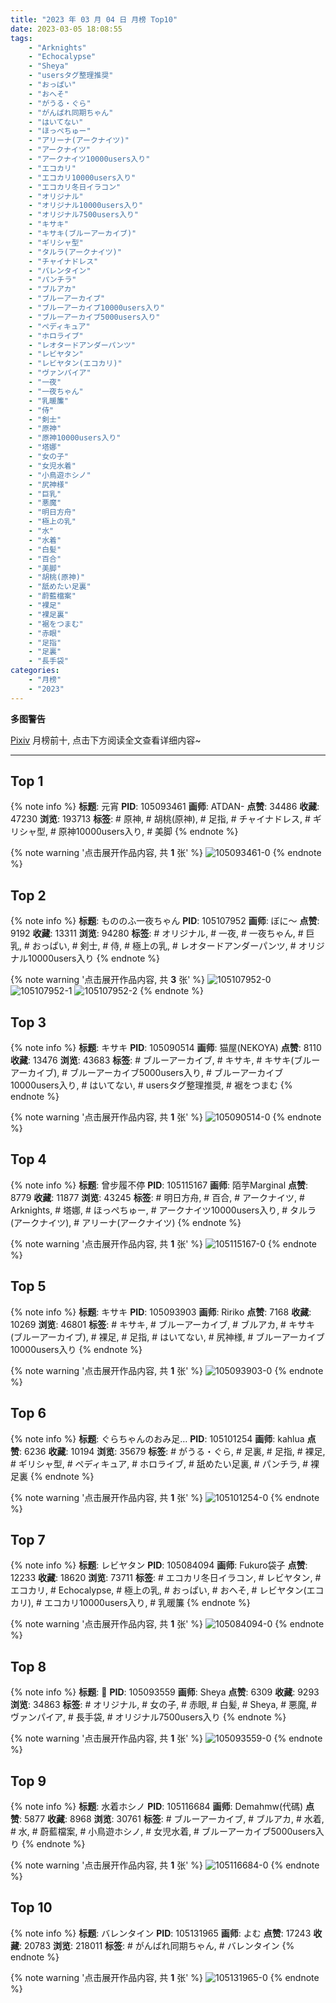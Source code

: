 ```yaml
---
title: "2023 年 03 月 04 日 月榜 Top10"
date: 2023-03-05 18:08:55
tags:
    - "Arknights"
    - "Echocalypse"
    - "Sheya"
    - "usersタグ整理推奨"
    - "おっぱい"
    - "おへそ"
    - "がうる・ぐら"
    - "がんばれ同期ちゃん"
    - "はいてない"
    - "ほっぺちゅー"
    - "アリーナ(アークナイツ)"
    - "アークナイツ"
    - "アークナイツ10000users入り"
    - "エコカリ"
    - "エコカリ10000users入り"
    - "エコカリ冬日イラコン"
    - "オリジナル"
    - "オリジナル10000users入り"
    - "オリジナル7500users入り"
    - "キサキ"
    - "キサキ(ブルーアーカイブ)"
    - "ギリシャ型"
    - "タルラ(アークナイツ)"
    - "チャイナドレス"
    - "バレンタイン"
    - "パンチラ"
    - "ブルアカ"
    - "ブルーアーカイブ"
    - "ブルーアーカイブ10000users入り"
    - "ブルーアーカイブ5000users入り"
    - "ペディキュア"
    - "ホロライブ"
    - "レオタードアンダーパンツ"
    - "レビヤタン"
    - "レビヤタン(エコカリ)"
    - "ヴァンパイア"
    - "一夜"
    - "一夜ちゃん"
    - "乳暖簾"
    - "侍"
    - "剣士"
    - "原神"
    - "原神10000users入り"
    - "塔娜"
    - "女の子"
    - "女児水着"
    - "小鳥遊ホシノ"
    - "尻神様"
    - "巨乳"
    - "悪魔"
    - "明日方舟"
    - "極上の乳"
    - "水"
    - "水着"
    - "白髪"
    - "百合"
    - "美脚"
    - "胡桃(原神)"
    - "舐めたい足裏"
    - "蔚藍檔案"
    - "裸足"
    - "裸足裏"
    - "裾をつまむ"
    - "赤眼"
    - "足指"
    - "足裏"
    - "長手袋"
categories:
    - "月榜"
    - "2023"
---
```


<i class="fa fa-triangle-exclamation"></i>**多图警告**<i class="fa fa-triangle-exclamation"></i>

[Pixiv](https://www.pixiv.net/) 月榜前十, 点击下方阅读全文查看详细内容~

<!-- more -->

---

## Top 1

{% note info %}
**标题**: 元宵
**PID**: 105093461 **画师**: ATDAN-
**点赞**: 34486 **收藏**: 47230 **浏览**: 193713
**标签**: # 原神, # 胡桃(原神), # 足指, # チャイナドレス, # ギリシャ型, # 原神10000users入り, # 美脚
{% endnote %}

{% note warning '点击展开作品内容, 共 **1** 张' %}
![105093461-0](https://i.pixiv.re/img-original/img/2023/02/05/01/25/29/105093461_p0.jpg)
{% endnote %}

## Top 2

{% note info %}
**标题**: もののふ一夜ちゃん
**PID**: 105107952 **画师**: ぼに～
**点赞**: 9192 **收藏**: 13311 **浏览**: 94280
**标签**: # オリジナル, # 一夜, # 一夜ちゃん, # 巨乳, # おっぱい, # 剣士, # 侍, # 極上の乳, # レオタードアンダーパンツ, # オリジナル10000users入り
{% endnote %}

{% note warning '点击展开作品内容, 共 **3** 张' %}
![105107952-0](https://i.pixiv.re/img-original/img/2023/02/05/16/04/53/105107952_p0.png)
![105107952-1](https://i.pixiv.re/img-original/img/2023/02/05/16/04/53/105107952_p1.png)
![105107952-2](https://i.pixiv.re/img-original/img/2023/02/05/16/04/53/105107952_p2.png)
{% endnote %}

## Top 3

{% note info %}
**标题**: キサキ
**PID**: 105090514 **画师**: 猫屋(NEKOYA)
**点赞**: 8110 **收藏**: 13476 **浏览**: 43683
**标签**: # ブルーアーカイブ, # キサキ, # キサキ(ブルーアーカイブ), # ブルーアーカイブ5000users入り, # ブルーアーカイブ10000users入り, # はいてない, # usersタグ整理推奨, # 裾をつまむ
{% endnote %}

{% note warning '点击展开作品内容, 共 **1** 张' %}
![105090514-0](https://i.pixiv.re/img-original/img/2023/02/05/00/00/35/105090514_p0.png)
{% endnote %}

## Top 4

{% note info %}
**标题**: 曾步履不停
**PID**: 105115167 **画师**: 陌芋Marginal
**点赞**: 8779 **收藏**: 11877 **浏览**: 43245
**标签**: # 明日方舟, # 百合, # アークナイツ, # Arknights, # 塔娜, # ほっぺちゅー, # アークナイツ10000users入り, # タルラ(アークナイツ), # アリーナ(アークナイツ)
{% endnote %}

{% note warning '点击展开作品内容, 共 **1** 张' %}
![105115167-0](https://i.pixiv.re/img-original/img/2023/02/05/20/08/00/105115167_p0.jpg)
{% endnote %}

## Top 5

{% note info %}
**标题**: キサキ
**PID**: 105093903 **画师**: Ririko
**点赞**: 7168 **收藏**: 10269 **浏览**: 46801
**标签**: # キサキ, # ブルーアーカイブ, # ブルアカ, # キサキ(ブルーアーカイブ), # 裸足, # 足指, # はいてない, # 尻神様, # ブルーアーカイブ10000users入り
{% endnote %}

{% note warning '点击展开作品内容, 共 **1** 张' %}
![105093903-0](https://i.pixiv.re/img-original/img/2023/02/05/01/46/31/105093903_p0.jpg)
{% endnote %}

## Top 6

{% note info %}
**标题**: ぐらちゃんのおみ足…
**PID**: 105101254 **画师**: kahlua
**点赞**: 6236 **收藏**: 10194 **浏览**: 35679
**标签**: # がうる・ぐら, # 足裏, # 足指, # 裸足, # ギリシャ型, # ペディキュア, # ホロライブ, # 舐めたい足裏, # パンチラ, # 裸足裏
{% endnote %}

{% note warning '点击展开作品内容, 共 **1** 张' %}
![105101254-0](https://i.pixiv.re/img-original/img/2023/02/05/10/58/58/105101254_p0.png)
{% endnote %}

## Top 7

{% note info %}
**标题**: レビヤタン
**PID**: 105084094 **画师**: Fukuro袋子
**点赞**: 12233 **收藏**: 18620 **浏览**: 73711
**标签**: # エコカリ冬日イラコン, # レビヤタン, # エコカリ, # Echocalypse, # 極上の乳, # おっぱい, # おへそ, # レビヤタン(エコカリ), # エコカリ10000users入り, # 乳暖簾
{% endnote %}

{% note warning '点击展开作品内容, 共 **1** 张' %}
![105084094-0](https://i.pixiv.re/img-original/img/2023/02/04/20/58/46/105084094_p0.jpg)
{% endnote %}

## Top 8

{% note info %}
**标题**: 🦇
**PID**: 105093559 **画师**: Sheya
**点赞**: 6309 **收藏**: 9293 **浏览**: 34863
**标签**: # オリジナル, # 女の子, # 赤眼, # 白髪, # Sheya, # 悪魔, # ヴァンパイア, # 長手袋, # オリジナル7500users入り
{% endnote %}

{% note warning '点击展开作品内容, 共 **1** 张' %}
![105093559-0](https://i.pixiv.re/img-original/img/2023/02/05/01/30/26/105093559_p0.jpg)
{% endnote %}

## Top 9

{% note info %}
**标题**: 水着ホシノ
**PID**: 105116684 **画师**: Demahmw(代碼)
**点赞**: 5877 **收藏**: 8968 **浏览**: 30761
**标签**: # ブルーアーカイブ, # ブルアカ, # 水着, # 水, # 蔚藍檔案, # 小鳥遊ホシノ, # 女児水着, # ブルーアーカイブ5000users入り
{% endnote %}

{% note warning '点击展开作品内容, 共 **1** 张' %}
![105116684-0](https://i.pixiv.re/img-original/img/2023/02/05/20/51/15/105116684_p0.jpg)
{% endnote %}

## Top 10

{% note info %}
**标题**: バレンタイン
**PID**: 105131965 **画师**: よむ
**点赞**: 17243 **收藏**: 20783 **浏览**: 218011
**标签**: # がんばれ同期ちゃん, # バレンタイン
{% endnote %}

{% note warning '点击展开作品内容, 共 **1** 张' %}
![105131965-0](https://i.pixiv.re/img-original/img/2023/02/06/08/10/36/105131965_p0.png)
{% endnote %}
